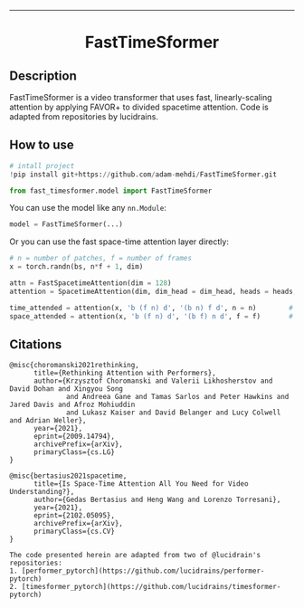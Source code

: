 ---

<div align="center">    
 
# FastTimeSformer

</div>
 
## Description   
FastTimeSformer is a video transformer that uses fast, linearly-scaling attention by applying FAVOR+ to divided spacetime attention. Code is adapted from repositories by lucidrains.

## How to use   
```python
# intall project   
!pip install git+https://github.com/adam-mehdi/FastTimeSformer.git

from fast_timesformer.model import FastTimeSformer
```

You can use the model like any `nn.Module`:

```python
model = FastTimeSformer(...)
```

Or you can use the fast space-time attention layer directly:

```python
# n = number of patches, f = number of frames
x = torch.randn(bs, n*f + 1, dim) 

attn = FastSpacetimeAttention(dim = 128)
attention = SpacetimeAttention(dim, dim_head = dim_head, heads = heads, dropout = dropout)

time_attended = attention(x, 'b (f n) d', '(b n) f d', n = n)        # attention across frames
space_attended = attention(x, 'b (f n) d', '(b f) n d', f = f)       # attention across patches
```

## Citations
```
@misc{choromanski2021rethinking,
      title={Rethinking Attention with Performers}, 
      author={Krzysztof Choromanski and Valerii Likhosherstov and David Dohan and Xingyou Song 
              and Andreea Gane and Tamas Sarlos and Peter Hawkins and Jared Davis and Afroz Mohiuddin 
              and Lukasz Kaiser and David Belanger and Lucy Colwell and Adrian Weller},
      year={2021},
      eprint={2009.14794},
      archivePrefix={arXiv},
      primaryClass={cs.LG}
}

@misc{bertasius2021spacetime,
      title={Is Space-Time Attention All You Need for Video Understanding?}, 
      author={Gedas Bertasius and Heng Wang and Lorenzo Torresani},
      year={2021},
      eprint={2102.05095},
      archivePrefix={arXiv},
      primaryClass={cs.CV}
}

The code presented herein are adapted from two of @lucidrain's repositories:
1. [performer_pytorch](https://github.com/lucidrains/performer-pytorch)
2. [timesformer_pytorch](https://github.com/lucidrains/timesformer-pytorch)

```   
